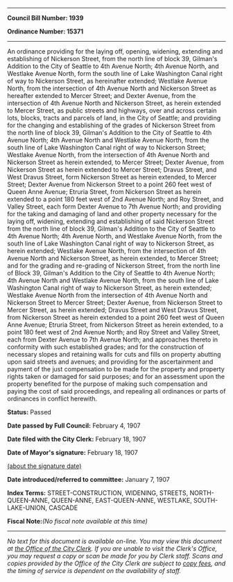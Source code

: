 

********

**Council Bill Number: 1939**
   
**Ordinance Number: 15371**
********

 An ordinance providing for the laying off, opening, widening, extending and establishing of Nickerson Street, from the north line of block 39, Gilman's Addition to the City of Seattle to 4th Avenue North; 4th Avenue North, and Westlake Avenue North, form the south line of Lake Washington Canal right of way to Nickerson Street, as hereinafter extended; Westlake Avenue North, from the intersection of 4th Avenue North and Nickerson Street as hereafter extended to Mercer Street; and Dexter Avenue, from the intersection of 4th Avenue North and Nickerson Street, as herein extended to Mercer Street, as public streets and highways, over and across certain lots, blocks, tracts and parcels of land, in the City of Seattle; and providing for the changing and establishing of the grades of Nickerson Street from the north line of block 39, Gilman's Addition to the City of Seattle to 4th Avenue North; 4th Avenue North and Westlake Avenue North, from the south line of Lake Washington Canal right of way to Nickerson Street; Westlake Avenue North, from the intersection of 4th Avenue North and Nickerson Street as herein extended, to Mercer Street; Dexter Avenue, from Nickerson Street as herein extended to Mercer Street; Dravus Street, and West Dravus Street, form Nickerson Street as herein extended, to Mercer Street; Dexter Avenue from Nickerson Street to a point 260 feet west of Queen Anne Avenue; Etruria Street, from Nickerson Street as herein extended to a point 180 feet west of 2nd Avenue North; and Roy Street, and Valley Street, each form Dexter Avenue to 7th Avenue North; and providing for the taking and damaging of land and other property necessary for the laying off, widening, extending and establishing of said Nickerson Street from the north line of block 39, Gilman's Addition to the City of Seattle to 4th Avenue North; 4th Avenue North, and Westlake Avenue North, from the south line of Lake Washington Canal right of way to Nickerson Street, as herein extended; Westlake Avenue North, from the intersection of 4th Avenue North and Nickerson Street, as herein extended, to Mercer Street; and for the grading and re-grading of Nickerson Street, from the north line of Block 39, Gilman's Addition to the City of Seattle to 4th Avenue North; 4th Avenue North and Westlake Avenue North, from the south line of Lake Washington Canal right of way to Nickerson Street, as herein extended; Westlake Avenue North from the intersection of 4th Avenue North and Nickerson Street to Mercer Street; Dexter Avenue, from Nickerson Street to Mercer Street, as herein extended; Dravus Street and West Dravus Street, from Nickerson Street as herein extended to a point 260 feet west of Queen Anne Avenue; Etruria Street, from Nickerson Street as herein extended, to a point 180 feet west of 2nd Avenue North; and Roy Street and Valley Street, each from Dexter Avenue to 7th Avenue North; and approaches thereto in conformity with such established grades; and for the construction of necessary slopes and retaining walls for cuts and fills on property abutting upon said streets and avenues; and providing for the ascertainment and payment of the just compensation to be made for the property and property rights taken or damaged for said purposes; and for an assessment upon the property benefited for the purpose of making such compensation and paying the cost of said proceedings, and repealing all ordinances or parts of ordinances in conflict herewith.

**Status:** Passed
   
**Date passed by Full Council:** February 4, 1907
   
**Date filed with the City Clerk:** February 18, 1907
   
**Date of Mayor's signature:** February 18, 1907
   
[(about the signature date)](/~public/approvaldate.htm)
   
   
   
**Date introduced/referred to committee:** January 7, 1907
   
   
**Index Terms:** STREET-CONSTRUCTION, WIDENING, STREETS, NORTH-QUEEN-ANNE, QUEEN-ANNE, EAST-QUEEN-ANNE, WESTLAKE, SOUTH-LAKE-UNION, CASCADE

**Fiscal Note:**_(No fiscal note available at this time)_
********

_No text for this document is available on-line. You may view this document at [the Office of the City Clerk](http://www.seattle.gov/leg/clerk/contactUs.htm). If you are unable to visit the Clerk's Office, you may request a copy or scan be made for you by Clerk staff. Scans and copies provided by the Office of the City Clerk are subject to [copy fees](http://clerk.seattle.gov/~public/clerkfees.htm), and the timing of service is dependent on the availability of staff._

